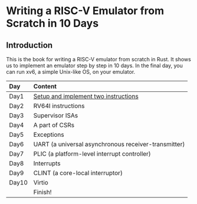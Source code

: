 # Writing a RISC-V Emulator from Scratch in 10 Days

## Introduction

This is the book for writing a RISC-V emulator from scratch in Rust. It shows us to implement an emulator step by step in 10 days. In the final day, you can run xv6, a simple Unix-like OS, on your emulator.

| Day | Content |
| :--- | :--- |
| Day1 | [Setup and implement two instructions](setup-and-implement-one-instruction.md) |
| Day2 | RV64I instructions |
| Day3 | Supervisor ISAs |
| Day4 |  A part of CSRs |
| Day5 | Exceptions |
| Day6 | UART \(a universal asynchronous receiver-transmitter\) |
| Day7 | PLIC \(a platform-level interrupt controller\) |
| Day8 | Interrupts |
| Day9 | CLINT \(a core-local interruptor\) |
| Day10 | Virtio |
|  | Finish! |



